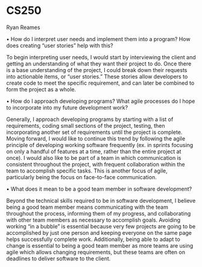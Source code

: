 # CS250
Ryan Reames

•	How do I interpret user needs and implement them into a program? How does creating “user stories” help with this?

To begin interpreting user needs, I would start by interviewing the client and getting an understanding of what they want their project to do. Once there is a base understanding of the project, I could break down their requests into actionable items, or “user stories.” These stories allow developers to create code to meet the specific requirement, and can later be combined to form the project as a whole.

•	How do I approach developing programs? What agile processes do I hope to incorporate into my future development work?

Generally, I approach developing programs by starting with a list of requirements, coding small sections of the project, testing, then incorporating another set of requirements until the project is complete. Moving forward, I would like to continue this trend by following the agile principle of developing working software frequently (ex. in sprints focusing on only a handful of features at a time, rather than the entire project at once). I would also like to be part of a team in which communication is consistent throughout the project, with frequent collaboration within the team to accomplish specific tasks. This is another focus of agile, particularly being the focus on face-to-face communication.

•	What does it mean to be a good team member in software development?

Beyond the technical skills required to be in software development, I believe being a good team member means communicating with the team throughout the process, informing them of my progress, and collaborating with other team members as necessary to accomplish goals. Avoiding working “in a bubble” is essential because very few projects are going to be accomplished by just one person and keeping everyone on the same page helps successfully complete work. Additionally, being able to adapt to change is essential to being a good team member as more teams are using agile which allows changing requirements, but these teams are often on deadlines to deliver software to the client.
